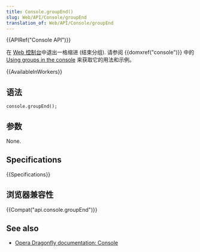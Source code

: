```yaml
---
title: Console.groupEnd()
slug: Web/API/Console/groupEnd
translation_of: Web/API/Console/groupEnd
---
```

{{APIRef("Console API")}}

在 [Web 控制台](/en-US/docs/Tools/Web_Console)中退出一格缩进 (结束分组). 请参阅 {{domxref("console")}} 中的[Using groups in the console](/en-US/docs/Web/API/console#Using_groups_in_the_console) 来获取它的用法和示例。

{{AvailableInWorkers}}

## 语法

```plain
console.groupEnd();
```

## 参数

None.

## Specifications

{{Specifications}}

## 浏览器兼容性

{{Compat("api.console.groupEnd")}}

## See also

- [Opera Dragonfly documentation: Console](http://www.opera.com/dragonfly/documentation/console/)

